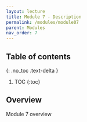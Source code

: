 ```yaml
---
layout: lecture
title: Module 7 - Description
permalink: /modules/module07
parent: Modules
nav_order: 7
---
```


## Table of contents
{: .no_toc .text-delta }

1. TOC
{:toc}

## Overview
Module 7 overview
